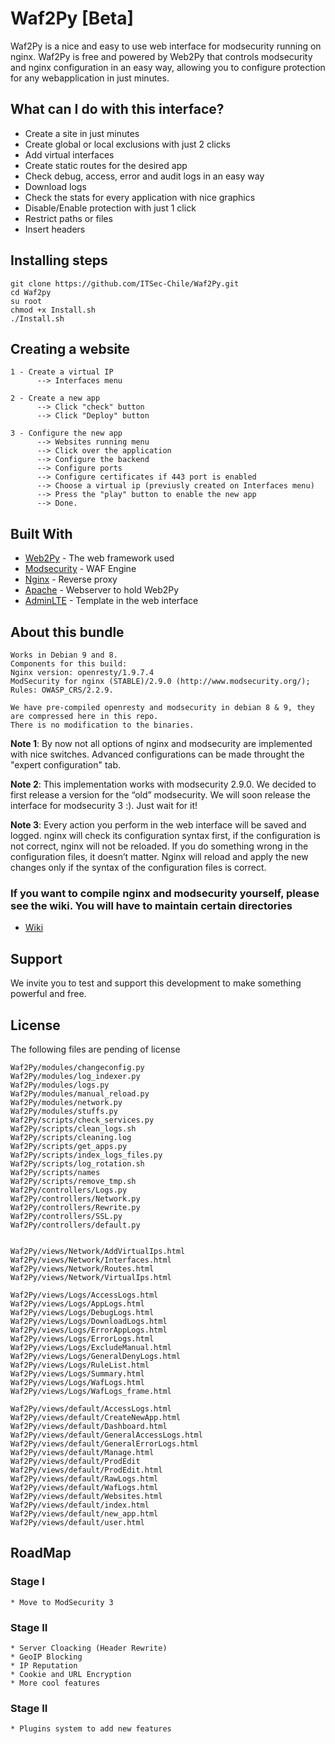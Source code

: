 
# Waf2Py [Beta]
Waf2Py is a nice and easy to use web interface for modsecurity running on nginx. Waf2Py is free and powered by Web2Py that controls modsecurity and nginx configuration in an easy way, allowing you to configure protection for any webapplication in just minutes.

## What can I do with this interface?

- Create a site in just minutes
- Create global or local exclusions with just 2 clicks
- Add virtual interfaces
- Create static routes for the desired app
- Check debug, access, error and audit logs in an easy way
- Download logs
- Check the stats for every application with nice graphics
- Disable/Enable protection with just 1 click
- Restrict paths or files
- Insert headers



## Installing steps

```
git clone https://github.com/ITSec-Chile/Waf2Py.git
cd Waf2py
su root
chmod +x Install.sh
./Install.sh

```

## Creating a website
```
1 - Create a virtual IP
      --> Interfaces menu

2 - Create a new app
      --> Click "check" button
      --> Click "Deploy" button

3 - Configure the new app
      --> Websites running menu
      --> Click over the application
      --> Configure the backend
      --> Configure ports
      --> Configure certificates if 443 port is enabled
      --> Choose a virtual ip (previusly created on Interfaces menu)
      --> Press the "play" button to enable the new app
      --> Done.
```

## Built With

* [Web2Py](http://www.web2py.com/) - The web framework used
* [Modsecurity](https://www.modsecurity.org/) - WAF Engine
* [Nginx](https://www.nginx.com/) - Reverse proxy
* [Apache](https://httpd.apache.org/) - Webserver to hold Web2Py
* [AdminLTE](https://adminlte.io/) - Template in the web interface


## About this bundle
```
Works in Debian 9 and 8.
Components for this build:
Nginx version: openresty/1.9.7.4
ModSecurity for nginx (STABLE)/2.9.0 (http://www.modsecurity.org/); 
Rules: OWASP_CRS/2.2.9.

We have pre-compiled openresty and modsecurity in debian 8 & 9, they are compressed here in this repo.
There is no modification to the binaries.
```

<b>Note 1</b>: By now not all options of nginx and modsecurity are implemented with nice switches. Advanced configurations can be made throught the "expert configuration" tab.

<b>Note 2</b>: This implementation works with modsecurity 2.9.0. We decided to first release a version for the “old” modsecurity. We will soon release the interface for modsecurity 3 :). Just wait for it!

<b>Note 3</b>: Every action you perform in the web interface will be saved and logged. nginx will check its configuration syntax first, if the configuration is not correct, nginx will not be reloaded. If you do something wrong in the configuration files, it doesn’t matter. Nginx will reload and apply the new changes only if the syntax of the configuration files is correct.

### If you want to compile nginx and modsecurity yourself, please see the wiki. You will have to maintain certain directories
* <a href="https://github.com/ITSec-Chile/Waf2Py/wiki">Wiki</a>

## Support
We invite you to test and support this development to make something powerful and free.

## License

The following files are pending of license

```
Waf2Py/modules/changeconfig.py
Waf2Py/modules/log_indexer.py
Waf2Py/modules/logs.py
Waf2Py/modules/manual_reload.py
Waf2Py/modules/network.py
Waf2Py/modules/stuffs.py
Waf2Py/scripts/check_services.py
Waf2Py/scripts/clean_logs.sh
Waf2Py/scripts/cleaning.log
Waf2Py/scripts/get_apps.py
Waf2Py/scripts/index_logs_files.py
Waf2Py/scripts/log_rotation.sh
Waf2Py/scripts/names
Waf2Py/scripts/remove_tmp.sh
Waf2Py/controllers/Logs.py
Waf2Py/controllers/Network.py
Waf2Py/controllers/Rewrite.py
Waf2Py/controllers/SSL.py
Waf2Py/controllers/default.py


Waf2Py/views/Network/AddVirtualIps.html
Waf2Py/views/Network/Interfaces.html
Waf2Py/views/Network/Routes.html
Waf2Py/views/Network/VirtualIps.html

Waf2Py/views/Logs/AccessLogs.html
Waf2Py/views/Logs/AppLogs.html
Waf2Py/views/Logs/DebugLogs.html
Waf2Py/views/Logs/DownloadLogs.html
Waf2Py/views/Logs/ErrorAppLogs.html
Waf2Py/views/Logs/ErrorLogs.html
Waf2Py/views/Logs/ExcludeManual.html
Waf2Py/views/Logs/GeneralDenyLogs.html
Waf2Py/views/Logs/RuleList.html
Waf2Py/views/Logs/Summary.html
Waf2Py/views/Logs/WafLogs.html
Waf2Py/views/Logs/WafLogs_frame.html

Waf2Py/views/default/AccessLogs.html
Waf2Py/views/default/CreateNewApp.html
Waf2Py/views/default/Dashboard.html
Waf2Py/views/default/GeneralAccessLogs.html
Waf2Py/views/default/GeneralErrorLogs.html
Waf2Py/views/default/Manage.html
Waf2Py/views/default/ProdEdit
Waf2Py/views/default/ProdEdit.html
Waf2Py/views/default/RawLogs.html
Waf2Py/views/default/WafLogs.html
Waf2Py/views/default/Websites.html
Waf2Py/views/default/index.html
Waf2Py/views/default/new_app.html
Waf2Py/views/default/user.html

```
## RoadMap

### Stage I

```
* Move to ModSecurity 3
```

### Stage II 

```
* Server Cloacking (Header Rewrite)
* GeoIP Blocking
* IP Reputation 
* Cookie and URL Encryption
* More cool features
```

### Stage II

```
* Plugins system to add new features
```

